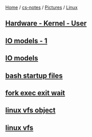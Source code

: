 [Home](https://mengxianbin.github.io) /
[cs-notes](https://mengxianbin.github.io/cs-notes/site) /
[Pictures](https://mengxianbin.github.io/cs-notes/site/Pictures) /
[Linux](https://mengxianbin.github.io/cs-notes/site/Pictures/Linux)

## [Hardware - Kernel - User](https://mengxianbin.github.io/cs-notes/site/Pictures/Linux/Hardware%20-%20Kernel%20-%20User)

## [IO models - 1](https://mengxianbin.github.io/cs-notes/site/Pictures/Linux/IO%20models%20-%201)

## [IO models](https://mengxianbin.github.io/cs-notes/site/Pictures/Linux/IO%20models)

## [bash startup files](https://mengxianbin.github.io/cs-notes/site/Pictures/Linux/bash%20startup%20files)

## [fork exec exit wait](https://mengxianbin.github.io/cs-notes/site/Pictures/Linux/fork%20exec%20exit%20wait)

## [linux vfs object](https://mengxianbin.github.io/cs-notes/site/Pictures/Linux/linux%20vfs%20object)

## [linux vfs](https://mengxianbin.github.io/cs-notes/site/Pictures/Linux/linux%20vfs)
